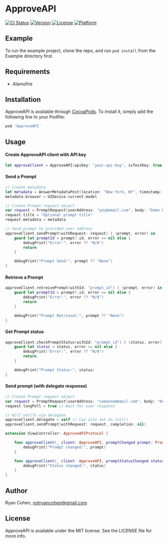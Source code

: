 # ApproveAPI

[![CI Status](https://img.shields.io/travis/imryan/ApproveAPI.svg?style=flat)](https://travis-ci.org/imryan/ApproveAPI)
[![Version](https://img.shields.io/cocoapods/v/ApproveAPI.svg?style=flat)](https://cocoapods.org/pods/ApproveAPI)
[![License](https://img.shields.io/cocoapods/l/ApproveAPI.svg?style=flat)](https://cocoapods.org/pods/ApproveAPI)
[![Platform](https://img.shields.io/cocoapods/p/ApproveAPI.svg?style=flat)](https://cocoapods.org/pods/ApproveAPI)

## Example

To run the example project, clone the repo, and run `pod install` from the Example directory first.

## Requirements

- Alamofire

## Installation

ApproveAPI is available through [CocoaPods](https://cocoapods.org). To install
it, simply add the following line to your Podfile:

```ruby
pod 'ApproveAPI'
```

## Usage

#### Create ApproveAPI client with API key
```swift
let approveClient = ApproveAPI(apiKey: "your-api-key", isTestKey: true, delegate: nil)
```

#### Send a Prompt
```swift
// Create metadata
let metadata = AnswerMetadataPost(location: "New York, NY", timestamp: "9:41 AM")
metadata.browser = UIDevice.current.model

// Create Prompt request object
var request = PromptRequest(userAddress: "you@email.com", body: "Demo body message.")
request.title = "Optional prompt title"
request.metadata = metadata

// Send prompt to provided user address
approveClient.sendPrompt(withRequest: request) { (prompt, error) in
    guard let promptId = prompt?.id, error == nil else {
        debugPrint("Error:", error ?? "N/A")
        return
    }

    debugPrint("Prompt Send:", prompt ?? "None")
}
```

#### Retrieve a Prompt
```swift
approveClient.retreivePrompt(withId: "prompt_id") { (prompt, error) in
    guard let promptId = prompt?.id, error == nil else {
        debugPrint("Error:", error ?? "N/A")
        return
    }

    debugPrint("Prompt Retrieval:", prompt ?? "None")
}
```

#### Get Prompt status
```swift
approveClient.checkPromptStatus(withId: "prompt_id") { (status, error) in
    guard let status = status, error == nil else {
        debugPrint("Error:", error ?? "N/A")
        return
    }

    debugPrint("Prompt Status:", status)
}
```

#### Send prompt (with delegate response)
```swift
// Create Prompt request object
var request = PromptRequest(userAddress: "someone@email.com", body: "Demo body message.")
request.longPoll = true // Wait for user response

// Will notify via delegate
approveClient.delegate = self // Can also set on init()
approveClient.sendPrompt(withRequest: request, completion: nil)
```
```swift
extension ViewController: ApproveAPIProtocol {

    func approveClient(_ client: ApproveAPI, promptChanged prompt: Prompt) {
        debugPrint("Prompt changed:", prompt)
    }

    func approveClient(_ client: ApproveAPI, promptStatusChanged status: PromptStatus) {
        debugPrint("Status changed:", status)
    }
}
```

## Author

Ryan Cohen, notryancohen@gmail.com

## License

ApproveAPI is available under the MIT license. See the LICENSE file for more info.
